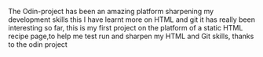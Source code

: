 The Odin-project has been an amazing platform sharpening my development skills this I have learnt more on HTML and git it has really been interesting so far, this is my first project on the platform of a static HTML recipe page,to help me test run and sharpen my HTML and Git skills, thanks to the odin project  